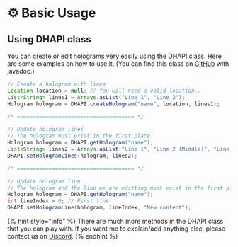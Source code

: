 # ⚙ Basic Usage

## Using DHAPI class

You can create or edit holograms very easily using the DHAPI class. Here are some examples on how to use it. (You can find this class on [GitHub](https://github.com/DecentSoftware-eu/DecentHolograms/blob/main/src/main/java/eu/decentsoftware/holograms/api/DHAPI.java) with javadoc.)

```java
// Create a hologram with lines
Location location = null; // You will need a valid location..
List<String> lines1 = Arrays.asList("Line 1", "Line 2");
Hologram hologram = DHAPI.createHologram("name", location, lines1);

/* ===================================== */

// Update hologram lines
// The hologram must exist in the first place
Hologram hologram = DHAPI.getHologram("name");
List<String> lines2 = Arrays.asList("Line 1", "Line 2 (Middle)", "Line 3");
DHAPI.setHologramLines(hologram, lines2);

/* ===================================== */

// Update hologram line
// The hologram and the line we are editting must exist in the first place
Hologram hologram = DHAPI.getHologram("name");
int lineIndex = 0; // First line
DHAPI.setHologramLine(hologram, lineIndex, "New content");
```

{% hint style="info" %}
There are much more methods in the DHAPI class that you can play with. If you want me to explain/add anything else, please contact us on [Discord](https://discord.decentsoftware.eu).
{% endhint %}
